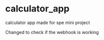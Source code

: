 # calculator_app
calculator app made for spe mini project

Changed to check if the webhook is working
